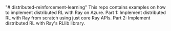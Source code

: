 "# distributed-reinforcement-learning" 
This repo contains examples on how to implement distributed RL with Ray on Azure.
Part 1: Implement distributed RL with Ray from scratch using just core Ray APIs.
Part 2: Implement distributed RL with Ray's RLlib library.
